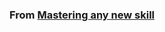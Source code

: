 ### From [Mastering any new skill](https://blog.todoist.com/2015/08/11/how-to-learn-anything-a-real-world-guide-to-mastering-any-new-skill/)
